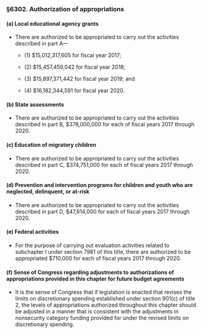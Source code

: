 ### §6302. Authorization of appropriations
#### (a) Local educational agency grants
* There are authorized to be appropriated to carry out the activities described in part A—

  * (1) $15,012,317,605 for fiscal year 2017;

  * (2) $15,457,459,042 for fiscal year 2018;

  * (3) $15,897,371,442 for fiscal year 2019; and

  * (4) $16,182,344,591 for fiscal year 2020.

#### (b) State assessments
* There are authorized to be appropriated to carry out the activities described in part B, $378,000,000 for each of fiscal years 2017 through 2020.

#### (c) Education of migratory children
* There are authorized to be appropriated to carry out the activities described in part C, $374,751,000 for each of fiscal years 2017 through 2020.

#### (d) Prevention and intervention programs for children and youth who are neglected, delinquent, or at-risk
* There are authorized to be appropriated to carry out the activities described in part D, $47,614,000 for each of fiscal years 2017 through 2020.

#### (e) Federal activities
* For the purpose of carrying out evaluation activities related to subchapter I under section 7981 of this title, there are authorized to be appropriated $710,000 for each of fiscal years 2017 through 2020.

#### (f) Sense of Congress regarding adjustments to authorizations of appropriations provided in this chapter for future budget agreements
* It is the sense of Congress that if legislation is enacted that revises the limits on discretionary spending established under section 901(c) of title 2, the levels of appropriations authorized throughout this chapter should be adjusted in a manner that is consistent with the adjustments in nonsecurity category funding provided for under the revised limits on discretionary spending.